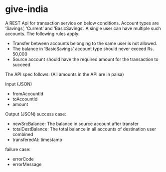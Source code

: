 # give-india
A REST Api for transaction service on below conditions.
Account types are ‘Savings’, ‘Current’ and ‘BasicSavings’. A single user can have multiple such accounts. The following rules apply:
* Transfer between accounts belonging to the same user is not allowed.
* The balance in ‘BasicSavings’ account type should never exceed Rs. 50,000
* Source account should have the required amount for the transaction to succeed

The API spec follows: (All amounts in the API are in paisa)

Input (JSON)
* fromAccountId
* toAccountId
* amount

Output (JSON)
success case:
* newSrcBalance: The balance in source account after transfer
* totalDestBalance: The total balance in all accounts of destination user combined
* transferedAt: timestamp

failure case:
* errorCode
* errorMessage
